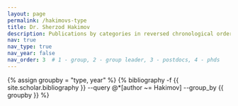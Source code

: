 ```yaml
---
layout: page
permalink: /hakimovs-type
title: Dr. Sherzod Hakimov
description: Publications by categories in reversed chronological order. Generated by jekyll-scholar.
nav: true
nav_type: true
nav_year: false
nav_order: 3  # 1 - group, 2 - group leader, 3 - postdocs, 4 - phds
---
```


<!-- _pages/hakimovs-type.md -->
<div class="publications">

{% assign groupby = "type, year" %}
{% bibliography -f {{ site.scholar.bibliography }} --query @*[author ~= Hakimov] --group_by {{ groupby }} %}

</div>
